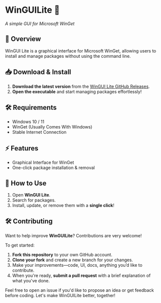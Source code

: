 # WinGUILite 🚀
*A simple GUI for Microsoft WinGet*  

## 🌟 Overview  
WinGUI Lite is a graphical interface for Microsoft WinGet, allowing users to install and manage packages without using the command line.  

## 📥 Download & Install  
1. **Download the latest version** from the [WinGUI Lite GitHub Releases](https://github.com/JimmyPla6z/WinGUILite/releases).  
2. **Open the executable** and start managing packages effortlessly!  

## 🛠 Requirements  
- Windows 10 / 11 
- WinGet (Usually Comes With Windows)
- Stable Internet Connection

## ⚡ Features  
- Graphical Interface for WinGet  
- One-click package installation & removal  

## 📝 How to Use  
1. Open **WinGUI Lite**.  
2. Search for packages.  
3. Install, update, or remove them with a **single click**!  

## 🛠 Contributing

Want to help improve **WinGUILite**? Contributions are very welcome!

To get started:
1. **Fork this repository** to your own GitHub account.
2. **Clone your fork** and create a new branch for your changes.
3. Make your improvements—code, UI, docs, anything you’d like to contribute.
4. When you're ready, **submit a pull request** with a brief explanation of what you've done.

Feel free to open an issue if you'd like to propose an idea or get feedback before coding. Let's make WinGUILite better, together!
